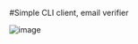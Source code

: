 #Simple CLI client, email verifier

![image](https://github.com/anton-akulenko/email-verification-client/assets/7303380/12fd61d2-c790-4c83-a979-32dc91304425)

